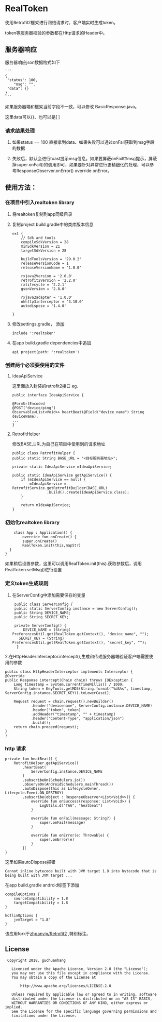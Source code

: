 # RealToken
使用Retrofit2框架进行网络请求时，客户端实时生成token。

token等服务器校验的参数都在Http请求的Header中。

## 服务器响应

服务器响应json数据格式如下

    ```
    {
     "status": 100,
        "msg": "",
     "data": {}
    }
    ```
如果服务器端和框架当前字段不一致，可以修改 BasicResponse.java。

这里data可以{}、也可以是[ ]

### 请求结果处理

1. 如果status == 100 直接拿到data、如果失败可以通过onFail获取到msg字段的数据

2. 失败后，默认会进行toast提示msg信息。如果要屏蔽onFail中msg提示，屏蔽掉super.onFail()的调用即可，如果要针对异常进行更精细化的处理，可以参考ResponseObserver.onError()  override onError。

## 使用方法：

### 在项目中引入realtoken library

1. 将realtoken复制到app同级目录
2. 复制project build.gradle中的类库版本信息
    ```
    ext {
        // Sdk and tools
        compileSdkVersion = 28
        minSdkVersion = 21
        targetSdkVersion = 28

        buildToolsVersion = '29.0.2'
        releaseVersionCode = 1
        releaseVersionName = '1.0.0'

        rxjava2Version = '2.0.8'
        retrofit2Version = '2.2.0'
        rxlifecycle = '2.2.1'
        gsonVersion = '2.8.0'

        rxjava2adapter = '1.0.0'
        okhttp3interceptor = '3.10.0'
        autodispose = '1.4.0'

    }
    ```
3. 修改settings.gradle， 添加

    ```
    include ':realtoken'
    ```
4. 在app build.gradle dependencies中追加
    ```
    api project(path: ':realtoken')
    ```


### 创建两个必须要使用的文件

1. IdeaApiService

    这里面放入封装的retrofit2接口 eg.
    ```
    public interface IdeaApiService {

    @FormUrlEncoded
    @POST("device/ping")
    Observable<List<Void>> heartBeat(@Field("device_name") String deviceName);
    ...
    }

    ```

2. RetrofitHelper

    修改BASE_URL为自己在项目中使用到的请求地址
    ```
    public class RetrofitHelper {
    public static String BASE_URL = "<目标服务器地址>";

    private static IdeaApiService mIdeaApiService;

    public static IdeaApiService getApiService() {
        if (mIdeaApiService == null) {
            mIdeaApiService = RetrofitService.getRetrofitBuilder(BASE_URL)
                    .build().create(IdeaApiService.class);
        }

        return mIdeaApiService;
    }
    ```

### 初始化realtoken library



        class App : Application() {
            override fun onCreate() {
            super.onCreate()
            RealToken.init(this,mapStr)
      }
    }


如果稍后设置参数，这里可以调用RealToken.init(this).获取参数后，调用
RealToken.setMsg()进行设置


### 定义token生成规则

1. 在ServerConfig中添加需要保存的变量


        public class ServerConfig {
        public static ServerConfig instance = new ServerConfig();
        public String DEVICE_NAME;
        public String SECRET_KEY;

        private ServerConfig() {
            DEVICE_NAME = (String) PreferencesUtil.get(RealToken.getContext(), "device_name", "");
          SECRET_KEY = (String) PreferencesUtil.get(RealToken.getContext(), "secret_key", "");
         }


2.在HttpHeaderInterceptor.intercept(),生成和传递服务器端验证客户端需要使用的参数


    public class HttpHeaderInterceptor implements Interceptor {
    @Override
    public Response intercept(Chain chain) throws IOException {
        Long timestamp = System.currentTimeMillis() / 1000;
        String token = KeyTools.getMD5(String.format("%d&%s", timestamp, ServerConfig.instance.SECRET_KEY)).toLowerCase();

        Request request = chain.request().newBuilder()
                .header("devicename", ServerConfig.instance.DEVICE_NAME)
                .header("token", token)
                .addHeader("timestamp", "" + timestamp)
                .header("Content-Type", "application/json")
                .build();
        return chain.proceed(request);
    }
    }


### http 请求

    private fun heatBeat() {
        RetrofitHelper.getApiService()
            .heartBeat(
                ServerConfig.instance.DEVICE_NAME
            )
            .subscribeOn(Schedulers.io())
            .observeOn(AndroidSchedulers.mainThread())
            .autoDispose(this as LifecycleOwner, Lifecycle.Event.ON_DESTROY)
            .subscribe(object : ResponseObserver<List<Void>>() {
                override fun onSuccess(response: List<Void>) {
                    LogUtils.d("TAG", "heatbeat")
                }

                override fun onFail(message: String?) {
                    super.onFail(message)
                }

                override fun onError(e: Throwable) {
                    super.onError(e)
                }
            })
    }


这里如果autoDispose报错

    Cannot inline bytecode built with JVM target 1.8 into bytecode that is being built with JVM target ...

在app  build.gradle android标签下添加

    compileOptions {
        sourceCompatibility = 1.8
        targetCompatibility = 1.8
    }

    kotlinOptions {
        jvmTarget = "1.8"
    }



该应用fork于[zhpanvip/Retrofit2](https://github.com/zhpanvip/Retrofit2/edit/master/README.md) ,特别标注。


## License
```
 Copyright 2018, guchuanhang

   Licensed under the Apache License, Version 2.0 (the "License");
   you may not use this file except in compliance with the License.
   You may obtain a copy of the License at

       http://www.apache.org/licenses/LICENSE-2.0

   Unless required by applicable law or agreed to in writing, software
   distributed under the License is distributed on an "AS IS" BASIS,
   WITHOUT WARRANTIES OR CONDITIONS OF ANY KIND, either express or implied.
   See the License for the specific language governing permissions and
   limitations under the License.
```



